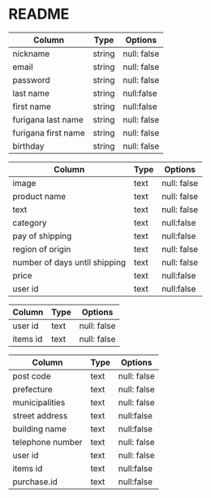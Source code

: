 # README


<!-- usersテーブル -->
| Column             | Type       | Options      |
| -------------------| -----------| ------------ |
|nickname            | string     | null: false  |
|email               | string     | null: false  |
|password            | string     | null: false  |
|last name           | string     | null:false   |
|first name          | string     | null:false   |
|furigana last name  | string     | null: false  |
|furigana first name | string     | null: false  |
|birthday            | string     | null: false  |

<!-- itemsテーブル -->
| Column             | Type       | Options      |
| -------------------| -----------| ------------ |
|image               | text       | null: false  |
|product name        | text       | null: false  |
|text                | text       | null: false  |
|category            | text       | null:false   |
|pay of shipping     | text       | null:false   |
|region of origin    | text       | null: false  |
|number of days until shipping    | text         | null: false  |
|price               | text       | null:false   |
|user id             | text       | null:false   |


<!-- purchaseテーブル -->
| Column             | Type        | Options      |
| -------------------| ----------- | ------------ |
|user id             | text        | null: false  |
|items id            | text        | null: false  |


<!-- addressテーブル -->
| Column             | Type       | Options      |
| -------------------| -----------| ------------ |
|post code           | text       | null: false  |
|prefecture          | text       | null: false  |
|municipalities      | text       | null: false  |
|street address      | text       | null:false   |
|building name       | text       | null:false   |
|telephone number    | text       | null: false  |
|user id             | text       | null: false  |
|items id            | text       | null:false   |
|purchase.id         | text       | null:false   |


<!--
This README would normally document whatever steps are necessary to get the
application up and running.

Things you may want to cover:

* Ruby version

* System dependencies

* Configuration

* Database creation

* Database initialization

* How to run the test suite

* Services (job queues, cache servers, search engines, etc.)

* Deployment instructions

* ... -->
